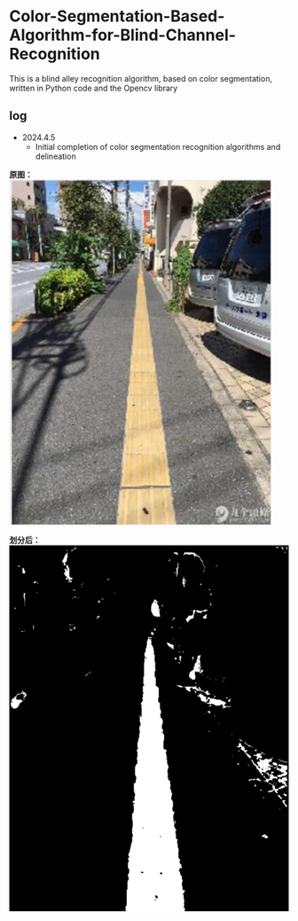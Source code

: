 # Color-Segmentation-Based-Algorithm-for-Blind-Channel-Recognition
This is a blind alley recognition algorithm, based on color segmentation, written in Python code and the Opencv library



##  log
- 2024.4.5
  - Initial completion of color segmentation recognition algorithms and delineation

**原图：**
![example1](./pics/05.jpg)

**划分后：**
![example2](./pics/05_s.png)